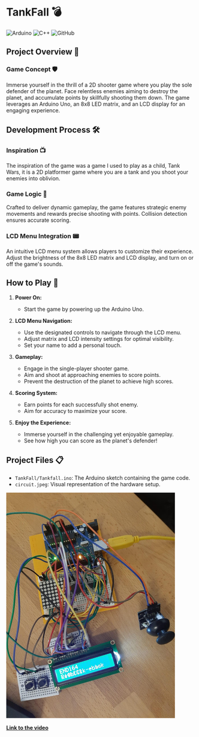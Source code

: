# TankFall 💣
![Arduino](https://img.shields.io/badge/-Arduino-00979D?style=for-the-badge&logo=Arduino&logoColor=white)
![C++](https://img.shields.io/badge/c++-%2300599C.svg?style=for-the-badge&logo=c%2B%2B&logoColor=white)
![GitHub](https://img.shields.io/badge/github-%23121011.svg?style=for-the-badge&logo=github&logoColor=white)
## Project Overview 📜
### Game Concept  🛡
Immerse yourself in the thrill of a 2D shooter game where you play the sole defender of the planet. Face relentless enemies aiming to destroy the planet, and accumulate points by skillfully shooting them down. The game leverages an Arduino Uno, an 8x8 LED matrix, and an LCD display for an engaging experience.

## Development Process 🛠

### Inspiration 📺

The inspiration of the game was a game I used to play as a child, Tank Wars, it is a 2D platformer game where you are a tank and you shoot your enemies into oblivion.

### Game Logic 🌌
Crafted to deliver dynamic gameplay, the game features strategic enemy movements and rewards precise shooting with points. Collision detection ensures accurate scoring.

### LCD Menu Integration 📟
An intuitive LCD menu system allows players to customize their experience. Adjust the brightness of the 8x8 LED matrix and LCD display, and turn on or off the game's sounds.

## How to Play 🔦

1. **Power On:**
   - Start the game by powering up the Arduino Uno.

2. **LCD Menu Navigation:**
   - Use the designated controls to navigate through the LCD menu.
   - Adjust matrix and LCD intensity settings for optimal visibility.
   - Set your name to add a personal touch.

3. **Gameplay:**
   - Engage in the single-player shooter game.
   - Aim and shoot at approaching enemies to score points.
   - Prevent the destruction of the planet to achieve high scores.

4. **Scoring System:**
   - Earn points for each successfully shot enemy.
   - Aim for accuracy to maximize your score.

5. **Enjoy the Experience:**
   - Immerse yourself in the challenging yet enjoyable gameplay.
   - See how high you can score as the planet's defender!

## Project Files 📋

- `TankFall/Tankfall.ino`: The Arduino sketch containing the game code.
- `circuit.jpeg`: Visual representation of the hardware setup.

<img src="Circuit.jpeg" width="450" title="Reference photo 3" > <br>

[__Link to the video__](https://drive.google.com/file/d/10cK83LuEztagm2rPpJoMHBiCQfQcwnIJ/view?usp=sharing)